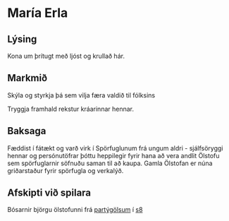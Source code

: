 # María Erla

## Lýsing
Kona um þrítugt með ljóst og krullað hár.

## Markmið
Skýla og styrkja þá sem vilja færa valdið til fólksins

Tryggja framhald rekstur kráarinnar hennar.

## Baksaga
Fæddist í fátækt og varð virk í Spörfuglunum frá ungum aldri - sjálfsöryggi 
hennar og persónutöfrar þóttu heppilegir fyrir hana að vera andlit Ölstofu sem
spörfuglarnir söfnuðu saman til að kaupa. Gamla Ölstofan er núna griðarstaður
fyrir spörfugla og verkalýð.

## Afskipti við spilara
Bósarnir björgu ölstofunni frá [partýgölsum](/encounters/gamla_olstofan.md) í
[s8](/sessions/bosarnir/08_hrafnagardar.md)
